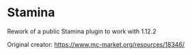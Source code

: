 # Stamina
Rework of a public Stamina plugin to work with 1.12.2

Original creator: https://www.mc-market.org/resources/18346/
